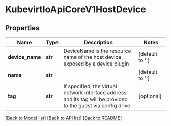# KubevirtIoApiCoreV1HostDevice

## Properties
Name | Type | Description | Notes
------------ | ------------- | ------------- | -------------
**device_name** | **str** | DeviceName is the resource name of the host device exposed by a device plugin | [default to '']
**name** | **str** |  | [default to '']
**tag** | **str** | If specified, the virtual network interface address and its tag will be provided to the guest via config drive | [optional] 

[[Back to Model list]](../README.md#documentation-for-models) [[Back to API list]](../README.md#documentation-for-api-endpoints) [[Back to README]](../README.md)


